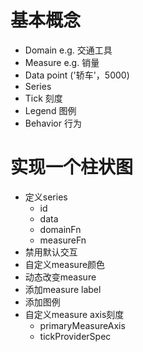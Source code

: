 # 基本概念

- Domain  e.g. 交通工具
- Measure  e.g. 销量
- Data point ('轿车'，5000)
- Series 
- Tick 刻度
- Legend 图例
- Behavior 行为

# 实现一个柱状图

* 定义series
  * id
  * data
  * domainFn
  * measureFn
* 禁用默认交互
* 自定义measure颜色
* 动态改变measure
* 添加measure label
* 添加图例
* 自定义measure axis刻度
  * primaryMeasureAxis
  * tickProviderSpec